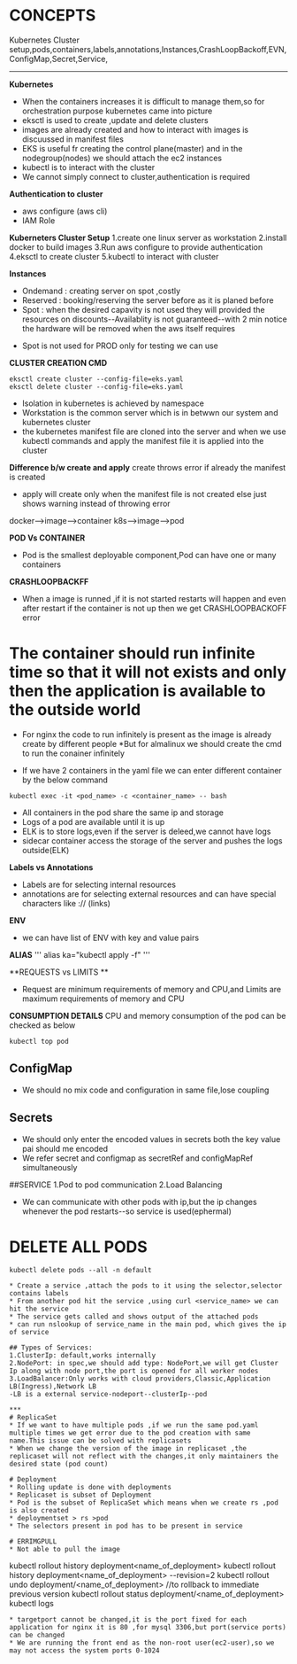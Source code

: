 # CONCEPTS

Kubernetes Cluster setup,pods,containers,labels,annotations,Instances,CrashLoopBackoff,EVN,ConfigMap,Secret,Service,
***

**Kubernetes**
- When the containers increases it is difficult to manage them,so for orchestration purpose kubernetes came into picture
- eksctl is used to create ,update and delete clusters
- images are already created and how to interact with images is discuussed in manifest files
- EKS is useful fr creating the control plane(master) and in the nodegroup(nodes) we should attach the ec2 instances
- kubectl is to interact with the cluster
- We cannot simply connect to cluster,authentication is required

**Authentication to cluster**
- aws configure (aws cli)
- IAM Role

**Kuberneters Cluster Setup**
1.create one linux server as workstation
2.install docker to build images
3.Run aws configure to provide authentication
4.eksctl to create cluster
5.kubectl to interact with cluster

**Instances**
- Ondemand : creating server on spot ,costly
- Reserved : booking/reserving the server before as it is planed before
- Spot : when the desired capavity is not used they will provided the resources on discounts--Availablity is not guaranteed--with 2 min notice the hardware will be removed when the aws itself requires
* Spot is not used for PROD only for testing we can use

**CLUSTER CREATION CMD**
```
eksctl create cluster --config-file=eks.yaml
eksctl delete cluster --config-file=eks.yaml
```

- Isolation in kubernetes is achieved by namespace
- Workstation is the common server which is in betwwn our system and kubernetes cluster
- the kubernetes manifest file are cloned into the server and when we use kubectl commands and apply the manifest file it is applied into the cluster

**Difference b/w create and apply**
create throws error if already the manifest is created
- apply will create only when the manifest file is not created else just shows warning instead of throwing error

docker-->image-->container
k8s-->image-->pod

**POD Vs CONTAINER**
* Pod is the smallest deployable component,Pod can have one or many containers

**CRASHLOOPBACKFF**
* When a image is runned ,if it is not started restarts will happen and even after restart if the container is not up then we get CRASHLOOPBACKOFF error

# The container should run infinite time so that it will not exists and only then the application is available to the outside world
* For nginx the code to run infinitely is present as the image is already create by different people
*But for almalinux we should create the cmd to run the conainer infinitely

* If we have 2 containers in the yaml file we can enter different container by the below command
```
kubectl exec -it <pod_name> -c <container_name> -- bash

```

* All containers in the pod share the same ip and storage
* Logs of a pod are available until it is up
* ELK is to store logs,even if the server is deleed,we cannot have logs
* sidecar container access the storage of the server and pushes the logs outside(ELK)

**Labels vs Annotations**
* Labels are for selecting internal resources
* annotations are for selecting external resources and can have special characters like :// (links)

**ENV**
- we can have list of ENV with key and value pairs

**ALIAS**
'''
alias ka="kubectl apply -f"
'''

**REQUESTS vs LIMITS **
- Request are minimum requirements of memory and CPU,and Limits are maximum requirements of memory and CPU

**CONSUMPTION DETAILS**
CPU and memory consumption of the pod can be checked as below
```
kubectl top pod
```

## ConfigMap
- We should no mix code and configuration in same file,lose coupling

## Secrets
- We should only enter the encoded values in secrets both the key value pai should me encoded
- We refer secret and configmap as secretRef and configMapRef simultaneously

##SERVICE
1.Pod to pod communication
2.Load Balancing
* We can communicate with other pods with ip,but the ip changes whenever the pod restarts--so service is used(ephermal)

# DELETE ALL PODS
```
kubectl delete pods --all -n default

* Create a service ,attach the pods to it using the selector,selector contains labels
* From another pod hit the service ,using curl <service_name> we can hit the service
* The service gets called and shows output of the attached pods
* can run nslookup of service_name in the main pod, which gives the ip of service

## Types of Services:
1.ClusterIp: default,works internally
2.NodePort: in spec,we should add type: NodePort,we will get Cluster Ip along with node port,the port is opened for all worker nodes
3.LoadBalancer:Only works with cloud providers,Classic,Application LB(Ingress),Network LB
-LB is a external service-nodeport--clusterIp--pod

***
# ReplicaSet
* If we want to have multiple pods ,if we run the same pod.yaml multiple times we get error due to the pod creation with same name.This issue can be solved with replicasets
* When we change the version of the image in replicaset ,the replicaset will not reflect with the changes,it only maintainers the desired state (pod count)

# Deployment
* Rolling update is done with deployments
* Replicaset is subset of Deployment
* Pod is the subset of ReplicaSet which means when we create rs ,pod is also created
* deploymentset > rs >pod
* The selectors present in pod has to be present in service

# ERRIMGPULL
* Not able to pull the image

```
kubectl rollout history deployment<name_of_deployment>
kubectl rollout history deployment<name_of_deployment> --revision=2
kubectl rollout undo deployment/<name_of_deployment>  //to rollback to immediate previous version
kubectl rollout status deployment/<name_of_deployment>
kubectl logs <name of the pod>
```
* targetport cannot be changed,it is the port fixed for each application for nginx it is 80 ,for mysql 3306,but port(service ports) can be changed
* We are running the front end as the non-root user(ec2-user),so we may not access the system ports 0-1024





